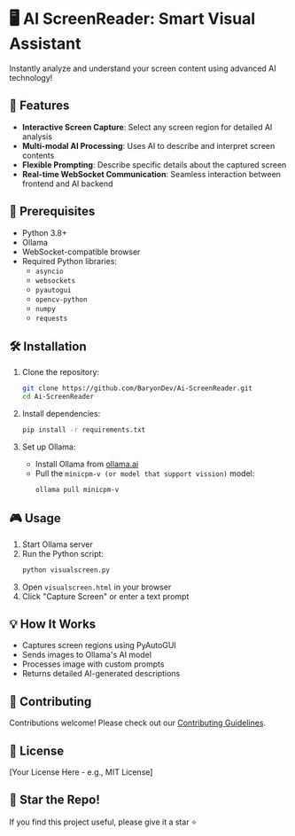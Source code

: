 # 🖥️ AI ScreenReader: Smart Visual Assistant

Instantly analyze and understand your screen content using advanced AI technology!

## 🚀 Features

- **Interactive Screen Capture**: Select any screen region for detailed AI analysis
- **Multi-modal AI Processing**: Uses AI to describe and interpret screen contents
- **Flexible Prompting**: Describe specific details about the captured screen
- **Real-time WebSocket Communication**: Seamless interaction between frontend and AI backend

## 🔧 Prerequisites

- Python 3.8+
- Ollama
- WebSocket-compatible browser
- Required Python libraries:
  - `asyncio`
  - `websockets`
  - `pyautogui`
  - `opencv-python`
  - `numpy`
  - `requests`

## 🛠️ Installation

1. Clone the repository:
   ```bash
   git clone https://github.com/BaryonDev/Ai-ScreenReader.git
   cd Ai-ScreenReader
   ```

2. Install dependencies:
   ```bash
   pip install -r requirements.txt
   ```

3. Set up Ollama:
   - Install Ollama from [ollama.ai](https://ollama.ai)
   - Pull the `minicpm-v (or model that support vission)` model:
     ```bash
     ollama pull minicpm-v
     ```

## 🎮 Usage

1. Start Ollama server
2. Run the Python script:
   ```bash
   python visualscreen.py
   ```
3. Open `visualscreen.html` in your browser
4. Click "Capture Screen" or enter a text prompt

## 💡 How It Works

- Captures screen regions using PyAutoGUI
- Sends images to Ollama's AI model
- Processes image with custom prompts
- Returns detailed AI-generated descriptions

## 🤝 Contributing

Contributions welcome! Please check out our [Contributing Guidelines](CONTRIBUTING.md).

## 📄 License

[Your License Here - e.g., MIT License]

## 🌟 Star the Repo!

If you find this project useful, please give it a star ⭐
